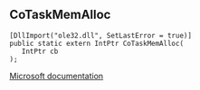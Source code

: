 ## CoTaskMemAlloc

```
[DllImport("ole32.dll", SetLastError = true)]
public static extern IntPtr CoTaskMemAlloc(
   IntPtr cb
);
```

[Microsoft documentation](https://docs.microsoft.com/en-us/windows/win32/api/combaseapi/nf-combaseapi-cotaskmemalloc)
